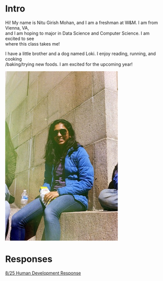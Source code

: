 # Intro

Hi! My name is Nitu Girish Mohan, and I am a freshman at W&M. I am from Vienna, VA,  
and I am hoping to major in Data Science and Computer Science. I am excited to see  
where this class takes me!  

I have a little brother and a dog named Loki. I enjoy reading, running, and cooking   
/baking/trying new foods. I am excited for the upcoming year!

![](IMG_33445.JPG)

# Responses

[8/25 Human Development Response](Blumenstock.md)
